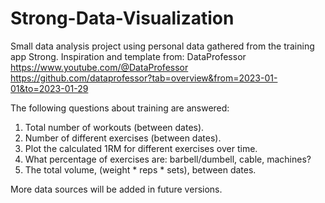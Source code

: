 # Strong-Data-Visualization

Small data analysis project using personal data gathered from the training app Strong.
Inspiration and template from:
DataProfessor
https://www.youtube.com/@DataProfessor
https://github.com/dataprofessor?tab=overview&from=2023-01-01&to=2023-01-29


The following questions about training are answered:
1. Total number of workouts (between dates). 
2. Number of different exercises (between dates).
3. Plot the calculated 1RM for different exercises over time.
4. What percentage of exercises are: barbell/dumbell, cable, machines?
5. The total volume, (weight * reps * sets), between dates.

More data sources will be added in future versions.

